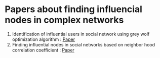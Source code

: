 # Papers about finding influencial nodes in complex networks

1. Identification of influential users in social network using grey wolf optimization algorithm : [Paper](https://www.sciencedirect.com/science/article/pii/S095741741930689X?via%3Dihub)
2. Finding influential nodes in social networks based on neighbor hood correlation coefficient : [Paper](https://www.sciencedirect.com/science/article/pii/S0950705120300630?via%3Dihub)
